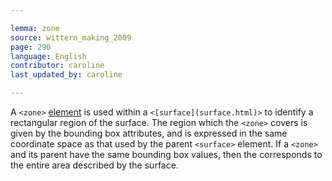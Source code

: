 ```yaml
---

lemma: zone
source: wittern_making_2009
page: 290
language: English
contributor: caroline
last_updated_by: caroline

---
```


A `<zone>` [element](element.html) is used within a `<[surface](surface.html)>` to identify a rectangular region of the surface.
The region which the `<zone>` covers is given by the bounding box attributes, and is expressed in the same coordinate space as that used by the parent `<surface>` element. If a `<zone>` and its parent <surface> have the same bounding box values, then the <zone> corresponds to the entire area described by the surface.
